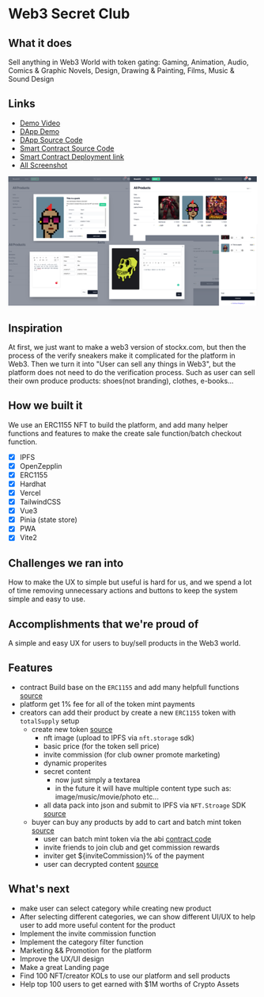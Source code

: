 # Web3 Secret Club

## What it does

Sell anything in Web3 World with token gating: Gaming, Animation, Audio, Comics & Graphic Novels, Design, Drawing & Painting, Films, Music & Sound Design

## Links

* [Demo Video](https://www.loom.com/share/f6d4aef05efd4b7bb63e37632ee16a9d)
* [DApp Demo](https://stockx3.nfttop.best/)
* [DApp Source Code](https://github.com/NftTopBest/stockx3)
* [Smart Contract Source Code](https://github.com/NftTopBest/stockx3/blob/main/solidity-contract/StockX3.sol)
* [Smart Contract Deployment link](https://mumbai.polygonscan.com/address/0xEF103781e33B7468587a81E4970A2a4bb8B20387)
* [All Screenshot](https://github.com/NftTopBest/stockx3/blob/main/screenshot)

<img src="https://github.com/NftTopBest/stockx3/raw/main/screenshot-1.png" />

## Inspiration

At first, we just want to make a web3 version of stockx.com, but then the process of the verify sneakers make it complicated for the platform in Web3.
Then we turn it into "User can sell any things in Web3", but the platform does not need to do the verification process.
Such as user can sell their own produce products: shoes(not branding), clothes, e-books...

## How we built it

We use an ERC1155 NFT to build the platform, and add many helper functions and features to make the create sale function/batch checkout function.

* [x] IPFS
* [x] OpenZepplin
* [x] ERC1155
* [x] Hardhat
* [x] Vercel
* [x] TailwindCSS
* [x] Vue3
* [x] Pinia (state store)
* [x] PWA
* [x] Vite2

## Challenges we ran into

How to make the UX to simple but useful is hard for us, and we spend a lot of time removing unnecessary actions and buttons to keep the system simple and easy to use.

## Accomplishments that we're proud of

A simple and easy UX for users to buy/sell products in the Web3 world.

## Features

* contract Build base on the `ERC1155` and add many helpfull functions [source](https://github.com/NftTopBest/stockx3/blob/main/solidity-contract/StockX3.sol)
* platform get 1% fee for all of the token mint payments
* creators can add their product by create a new `ERC1155` token with `totalSupply` setup
  * create new token [source](https://github.com/NftTopBest/stockx3/blob/main/web-app/src/components/s3/ProductSubmitModal.vue)
    * nft image (upload to IPFS via `nft.storage` sdk)
    * basic price (for the token sell price)
    * invite commission (for club owner promote marketing)
    * dynamic properites
    * secret content
      * now just simply a textarea
      * in the future it will have multiple content type such as: image/music/movie/photo etc...
    * all data pack into json and submit to IPFS via `NFT.Stroage` SDK [source](https://github.com/NftTopBest/stockx3/blob/main/web-app/src/composables/useNFTStorage.ts)
  * buyer can buy any products by add to cart and batch mint token [source](https://github.com/NftTopBest/stockx3/blob/main/web-app/src/stores/stockx3Store.ts#101)
    * user can batch mint token via the abi [contract code](https://github.com/NftTopBest/stockx3/blob/main/solidity-contract/StockX3.sol#288)
    * invite friends to join club and get commission rewards
    * inviter get ${inviteCommission}% of the payment
    * user can decrypted content  [source](https://github.com/NftTopBest/stockx3/blob/main/web-app/src/components/s3/ProductModal.vue#34)

## What's next

* make user can select category while creating new product
* After selecting different categories, we can show different UI/UX to help user to add more useful content for the product
* Implement the invite commission function
* Implement the category filter function
* Marketing && Promotion for the platform
* Improve the UX/UI design
* Make a great Landing page
* Find 100 NFT/creator KOLs to use our platform and sell products
* Help top 100 users to get earned with $1M worths of Crypto Assets
